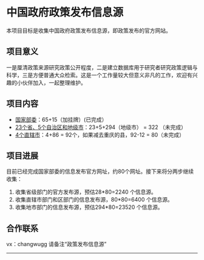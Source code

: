 # 中国政府政策发布信息源

本项目目标是收集中国政府政策发布信息源，即政策发布的官方网站。


## 项目意义

一是厘清政策来源研究政策公开程度，二是建立数据库用于研究者研究政策逻辑与科学，三是方便普通大众检索。这是一个工作量较大但意义非凡的工作，欢迎有兴趣的小伙伴加入，一起整理维护。

## 项目内容

- [国家部委](国家部委.md)：65+15（加挂牌）(已完成）
- [23个省、5个自治区和地级市](地级市.md)：23+5+294（地级市） = 322 （未完成）
- [4个直辖市](直辖市.md)：4+86 = 92个，如果减去重庆的县，92-12 = 80（未完成）


## 项目进展

目前已经完成国家部委的信息发布官方网址，约80个网址。接下来将分两步继续收集：
1. 收集省级部门的官方发布源，预估28\*80=2240 个信息源。
2. 收集直辖市部门和区部门的信息发布源，80\*80=6400 个信息源。
3. 收集地市部门的信息发布源，预估294\*80=23520 个信息源。

## 合作联系

vx：changwugg 请备注“政策发布信息源”

---



